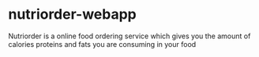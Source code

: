 # nutriorder-webapp
Nutriorder is a online food ordering service which gives you the amount of calories proteins and fats you are consuming in your food
